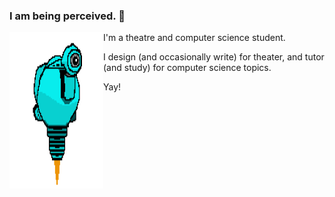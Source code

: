 ### I am being perceived. 👋

<!-- ![SAM.gif](https://github.com/lxwooxy/lxwooxy/blob/main/SAM.gif) -->

<img src="https://github.com/lxwooxy/lxwooxy/blob/main/SAM.gif" width=150 height="250" align="left"> 

I'm a theatre and computer science student.  

I design (and occasionally write) for theater, and tutor (and study) for computer science topics.   

Yay!





